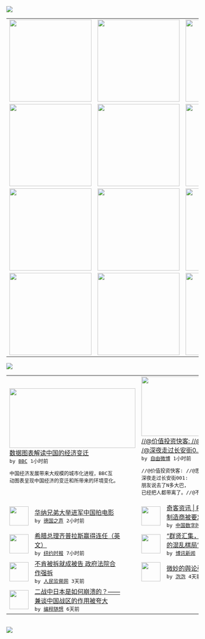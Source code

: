 

<a href="https://github.com/greatfire/z/raw/master/FreeBrowser.apk"><img src="https://raw.githubusercontent.com/greatfire/wiki/master/x/header.png" /></a><table><tr><td width="262" align="center" valign="center"><a href="https://github.com/greatfire/wiki/wiki/nyt" title="纽约时报中文网 国际纵览"><img src="https://raw.githubusercontent.com/greatfire/wiki/master/x/nyt_flag.png" width="215"/></a></td><td width="262" align="center" valign="center"><a href="https://github.com/greatfire/wiki/wiki/dw" title=""><img src="https://raw.githubusercontent.com/greatfire/wiki/master/x/dw_flag.png" width="215"/></a></td><td width="262" align="center" valign="center"><a href="https://github.com/greatfire/wiki/wiki/rmjd" title=""><img src="https://raw.githubusercontent.com/greatfire/wiki/master/x/rmjd_flag.png" width="215"/></a></td></tr><tr><td width="262" align="center" valign="center"><a href="https://github.com/paopaonetizen/website" title="泡泡 - 未经审查的互联网信息"><img src="https://raw.githubusercontent.com/greatfire/wiki/master/x/pp_flag.png" width="215"/></a></td><td width="262" align="center" valign="center"><a href="https://github.com/getlantern/mirror" title="以及自由微博和GreatFire.org官方中文论坛"><img src="https://raw.githubusercontent.com/greatfire/wiki/master/x/lantern_flag.png" width="215"/></a></td><td width="262" align="center" valign="center"><a href="https://github.com/cdtmirrors/m/" title=""><img src="https://raw.githubusercontent.com/greatfire/wiki/master/x/cdt_flag.png" width="215"/></a></td></tr><tr><td width="262" align="center" valign="center"><a href="https://github.com/program-think/blog" title="编程随想的博客"><img src="https://raw.githubusercontent.com/greatfire/wiki/master/x/pt_flag.png" width="215"/></a></td><td width="262" align="center" valign="center"><a href="https://github.com/greatfire/wiki/wiki/bbc" title=""><img src="https://raw.githubusercontent.com/greatfire/wiki/master/x/bbc_flag.png" width="215"/></a></td><td width="262" align="center" valign="center"><a href="https://github.com/freeweibo/s" title="自由微博 - 匿名和不受屏蔽的新浪微博搜索"><img src="https://raw.githubusercontent.com/greatfire/wiki/master/x/fw_flag.png" width="215"/></a></td></tr><tr><td width="262" align="center" valign="center"><a href="https://github.com/greatfire/wiki/wiki/google" title=""><img src="https://raw.githubusercontent.com/greatfire/wiki/master/x/google_flag.png" width="215"/></a></td><td width="262" align="center" valign="center"><a href="https://github.com/bxnews/boxun" title=""><img src="https://raw.githubusercontent.com/greatfire/wiki/master/x/bx_flag.png" width="215"/></a></td><td width="262" align="center" valign="center"><a href="https://github.com/greatfire/wiki/wiki/open-source" title="欢迎访问GreatFire.org开发者项目网站"><img src="https://raw.githubusercontent.com/greatfire/wiki/master/x/open-source_flag.png" width="215"/></a></td></tr></table><img src="https://raw.githubusercontent.com/greatfire/wiki/master/x/newsfeed text.png" /><table cols="4"><tr><td colspan="2" width="380"><a href="http://www.bbc.com/zhongwen/simp/china/2015/09/150921_data_china_migration"><img src="http://a.files.bbci.co.uk/worldservice/live/assets/images/2015/09/21/150921095304_china_migration_144x81_bbc_nocredit.jpg" width="330" height="156"/></a></br><a href="http://www.bbc.com/zhongwen/simp/china/2015/09/150921_data_china_migration">数据图表解读中国的经济变迁</a></br><kbd> by <a href="http://www.bbc.co.uk/zhongwen/simp">BBC</a> 1小时前 </kbd></br><pre>中国经济发展带来大规模的城市化进程，BBC互<br/>动图表呈现中国经济的变迁和所带来的环境变化。</pre></td><td colspan="2" width="380"><a href="https://freeweibo.com/weibo/3889575007253872"><img src="https://raw.githubusercontent.com/greatfire/wiki/master/x/fw_logo_b.png" width="330" height="156"/></a></br><a href="https://freeweibo.com/weibo/3889575007253872">//@价值投资快客: //@思饭辙: /<br/>/@深夜走过长安街0…</a></br><kbd> by <a href="https://freeweibo.com/">自由微博</a> 1小时前 </kbd></br><pre>//@价值投资快客: //@思饭辙: //@<br/>深夜走过长安街001: 朋友说去了N多大巴，<br/>已经把人都带离了。//@不</pre></td></tr><tr><td><img src="http://www.dw.com/image/0,,18726720_302,00.jpg" width="50" height="50"/></td><td width="280"><a href="http://dw.com/p/1GZfN?maca=chi-GK-text-greatfire-all-chinese-15625-xml-mrss">华纳兄弟大举进军中国拍电影</a></br><kbd> by <a href="http://dw.de">德国之声</a> 2小时前 </kbd></td><td><img src="http://chinadigitaltimes.net/chinese/files/2015/09/%E4%B8%8A%E6%B5%B7%E6%96%B0%E9%97%BB%E5%87%BA%E7%89%88%E5%B1%802014%E3%80%90905%E3%80%91%E5%8F%B7%E6%96%87-13202688122.png" width="50" height="50"/></td><td width="280"><a href="https://chinadigitaltimes.net/chinese/2015/09/%E5%A5%87%E5%AE%A2%E8%B5%84%E8%AE%AF-pcb%E5%8D%B0%E5%88%B6%E7%94%B5%E8%B7%AF%E5%88%B6%E9%80%A0%E5%95%86%E8%A2%AB%E8%A6%81%E6%B1%82%E5%8A%9E%E7%90%86%E3%80%8A%E5%8D%B0%E5%88%B7%E7%BB%8F%E8%90%A5/">奇客资讯 | PCB印制电路<br/>制造商被要求办理《印刷...</a></br><kbd> by <a href="http://chinadigitaltimes.net/chinese/">中国数字时代</a> 3小时前 </kbd></td></tr><tr><td><img src="https://raw.githubusercontent.com/greatfire/wiki/master/x/nyt_logo.png" width="50" height="50"/></td><td width="280"><a href="https://d3qlz4p8smvoli.cloudfront.net/world/20150921/cc21greece/">希腊总理齐普拉斯赢得连任（英<br/>文）</a></br><kbd> by <a href="http://m.cn.nytimes.com/">纽约时报</a> 7小时前 </kbd></td><td><img src="https://raw.githubusercontent.com/greatfire/wiki/master/x/bx_logo.png" width="50" height="50"/></td><td width="280"><a href="http://www.boxun.com/news/gb/intl/2015/09/201509210506.shtml">“群贤汇集，深度解析：习近平<br/>的混乱棋局”研讨会请看...</a></br><kbd> by <a href="http://www.boxun.com">博讯新闻</a> 12小时前 </kbd></td></tr><tr><td><img src="http://www.rmjdw.com/uploads/allimg/150918/10352I943-0.jpg" width="50" height="50"/></td><td width="280"><a href="http://www.rmjdw.com//shehuijilu/20150918/15187.html">不肯被拆就成被告 政府法院合<br/>作强拆 </a></br><kbd> by <a href="http://www.rmjdw.com/">人民监督网</a> 3天前 </kbd></td><td><img src="https://raw.githubusercontent.com/greatfire/wiki/master/x/pp_logo.png" width="50" height="50"/></td><td width="280"><a href="https://pao-pao.net/article/626">微妙的舆论引导</a></br><kbd> by <a href="https://pao-pao.net">泡泡</a> 4天前 </kbd></td></tr><tr><td><img src="http://lh3.googleusercontent.com/xYHU6pa5mCpCHx3w7xWfjH-PC8WvxkeJmiUDw_-bRxR8MPsHdCDWB9XqGlxj-GuN5VXZTTRJYMWmZCnTpusO8CeRKpwntqwTEysXo-Dv1nP82tZP7zKkho3wgwrrEkeWtwTxOcjEUA" width="50" height="50"/></td><td width="280"><a href="http://feedproxy.google.com/~r/programthink/~3/0DBRrCw25fo/Why-did-Japan-Surrender-in-WW2.html">二战中日本是如何崩溃的？——<br/>兼谈中国战区的作用被夸大</a></br><kbd> by <a href="http://program-think.blogspot.com">编程随想</a> 6天前 </kbd></td></table></br><a href="https://github.com/greatfire/z/raw/master/FreeBrowser.apk"><img src="https://raw.githubusercontent.com/greatfire/wiki/master/x/download app.png" /></a>